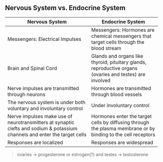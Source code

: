 ## Nervous System vs. Endocrine System
| Nervous System                                     | Endocrine System                                                                                                                                         |
| ---------------------------------------------------- | ------------------------------------------------------------------------------------------------------------------------------------------------------ |
| Messengers: Electrical Impulses                                                 | Messengers: Hormones are chemical messengers that target cells through the blood stream                                                   |
| Brain and Spinal Cord                                  | Glands and organs like thyroid, pituitary glands, reproductive organs (ovaries and testes) are involved                                                                                            |
| Nerve impulses are transmitted through neurons                                | Hormones are transmitted through blood vessels                                                                                             |
| The nervous system is under both voluntary and involuntary control                          | Under involuntary control                         |
| Nerve impulses make use of neurotransmitters at synaptic clefts and sodium & potassium channels and enter the target cells                                            | Hormones enter the target cells by diffusing through the plasma membrane or by binding to the cell receptors                                                                                                                           |
| Responses are localized | Responses are widespread |

>ovaries -> progesterone or estrogen(?) and testes -> testosterone
